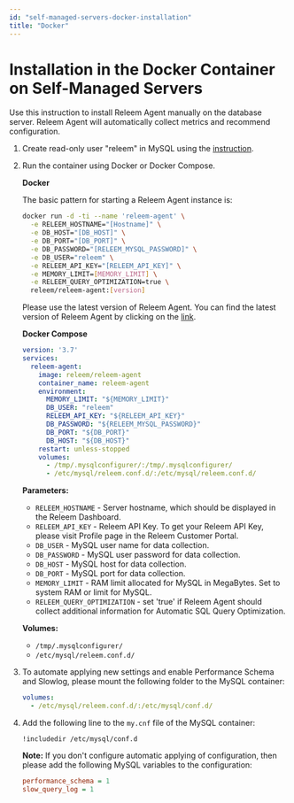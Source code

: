 ```yaml
---
id: "self-managed-servers-docker-installation"
title: "Docker"
---
```


# Installation in the Docker Container on Self-Managed Servers


Use this instruction to install Releem Agent manually on the database server. Releem Agent will automatically collect metrics and recommend configuration.

1. Create read-only user "releem" in MySQL using the [instruction](/releem-agent/mysql-permissions).

2. Run the container using Docker or Docker Compose.

   **Docker**

   The basic pattern for starting a Releem Agent instance is:
   ```bash
   docker run -d -ti --name 'releem-agent' \
     -e RELEEM_HOSTNAME="[Hostname]" \
     -e DB_HOST="[DB_HOST]" \
     -e DB_PORT="[DB_PORT]" \
     -e DB_PASSWORD="[RELEEM_MYSQL_PASSWORD]" \
     -e DB_USER="releem" \
     -e RELEEM_API_KEY="[RELEEM_API_KEY]" \
     -e MEMORY_LIMIT=[MEMORY_LIMIT] \
     -e RELEEM_QUERY_OPTIMIZATION=true \
     releem/releem-agent:[version]
   ```
   Please use the latest version of Releem Agent. You can find the latest version of Releem Agent by clicking on the [link](https://hub.docker.com/r/releem/releem-agent/tags).

   **Docker Compose**

   ```yaml
   version: '3.7'
   services:
     releem-agent:
       image: releem/releem-agent
       container_name: releem-agent
       environment:
         MEMORY_LIMIT: "${MEMORY_LIMIT}"
         DB_USER: "releem"
         RELEEM_API_KEY: "${RELEEM_API_KEY}"
         DB_PASSWORD: "${RELEEM_MYSQL_PASSWORD}"
         DB_PORT: "${DB_PORT}"
         DB_HOST: "${DB_HOST}"
       restart: unless-stopped
       volumes:
         - /tmp/.mysqlconfigurer/:/tmp/.mysqlconfigurer/
         - /etc/mysql/releem.conf.d/:/etc/mysql/releem.conf.d/
   ```

   **Parameters:**
   - `RELEEM_HOSTNAME` - Server hostname, which should be displayed in the Releem Dashboard.
   - `RELEEM_API_KEY` - Releem API Key. To get your Releem API Key, please visit Profile page in the Releem Customer Portal.
   - `DB_USER` - MySQL user name for data collection.
   - `DB_PASSWORD` - MySQL user password for data collection.
   - `DB_HOST` - MySQL host for data collection.
   - `DB_PORT` - MySQL port for data collection.
   - `MEMORY_LIMIT` - RAM limit allocated for MySQL in MegaBytes. Set to system RAM or limit for MySQL.
   - `RELEEM_QUERY_OPTIMIZATION` - set 'true' if Releem Agent should collect additional information for Automatic SQL Query Optimization.

   **Volumes:**
   - `/tmp/.mysqlconfigurer/`
   - `/etc/mysql/releem.conf.d/`

3. To automate applying new settings and enable Performance Schema and Slowlog, please mount the following folder to the MySQL container:
   ```yaml
   volumes:
     - /etc/mysql/releem.conf.d/:/etc/mysql/conf.d/
   ```

4. Add the following line to the `my.cnf` file of the MySQL container:
   ```
   !includedir /etc/mysql/conf.d
   ```

   **Note:** If you don't configure automatic applying of configuration, then please add the following MySQL variables to the configuration:
   ```ini
   performance_schema = 1
   slow_query_log = 1
   ```















